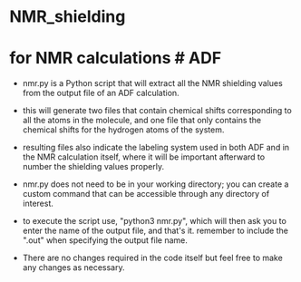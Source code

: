 # NMR_shielding
# for NMR calculations # ADF

* nmr.py is a Python script that will extract all the NMR shielding values from the output file of an ADF calculation.

* this will generate two files that contain chemical shifts corresponding to all the atoms in the molecule, and one file that only contains the chemical shifts for the hydrogen atoms of the system.

* resulting files also indicate the labeling system used in both ADF and in the NMR calculation itself, where it will be important afterward to number the shielding values properly.

* nmr.py does not need to be in your working directory; you can create a custom command that can be accessible through any directory of interest.

* to execute the script use, "python3 nmr.py", which will then ask you to enter the name of the output file, and that's it. remember to include the ".out" when specifying the output file name.

* There are no changes required in the code itself but feel free to make any changes as necessary.
